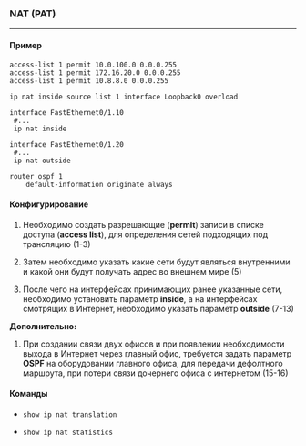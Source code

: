 ### NAT (PAT)

---

#### Пример

```
access-list 1 permit 10.0.100.0 0.0.0.255
access-list 1 permit 172.16.20.0 0.0.0.255
access-list 1 permit 10.8.8.0 0.0.0.255

ip nat inside source list 1 interface Loopback0 overload

interface FastEthernet0/1.10
 #...
 ip nat inside
 
interface FastEthernet0/1.20
 #...
 ip nat outside

router ospf 1
	default-information originate always
```



#### Конфигурирование

1. Необходимо создать разрешающие (**permit**) записи в списке доступа (**access list**), для определения сетей подходящих под трансляцию (1-3)

2. Затем необходимо указать какие сети будут являться внутренними и какой они будут получать адрес во внешнем мире (5)

3. После чего на интерфейсах принимающих ранее указанные сети, необходимо установить параметр **inside**, а на интерфейсах смотрящих в Интернет, необходимо указать параметр **outside** (7-13)

   

**Дополнительно:**

1. При создании связи двух офисов и при появлении необходимости выхода в Интернет через главный офис, требуется задать параметр **OSPF** на оборудовании главного офиса, для передачи дефолтного маршрута, при потери связи дочернего офиса с интернетом (15-16)



#### Команды

* `show ip nat translation`

* `show ip nat statistics`